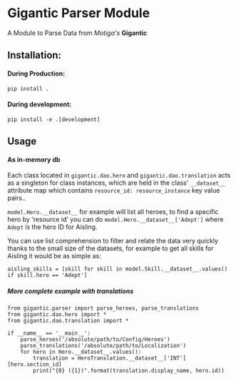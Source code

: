 # Gigantic Parser Module

A Module to Parse Data from *Motiga's* **Gigantic**


## Installation:

#### During Production:
```
pip install .
```

#### During development:
```
pip install -e .[development]
```

## Usage

#### As in-memory db
Each class located in `gigantic.dao.hero` and `gigantic.dao.translation` acts as a singleton for class instances, which are held in the class' `__dataset__` attribute map which contains `resource_id: resource_instance` key value pairs..

`model.Hero.__dataset__` for example will list all heroes, to find a specific hero by 'resource id' you can do `model.Hero.__dataset__['Adept']` where `Adept` is the hero ID for Aisling.

You can use list comprehension to filter and relate the data very quickly thanks to the small size of the datasets, for example to get all skills for Aisling it would be as simple as:

`aisling_skills = [skill for skill in model.Skill.__dataset__.values() if skill.hero == 'Adept']`

##### More complete example with translations

    from gigantic.parser import parse_heroes, parse_translations
    from gigantic.dao.hero import *
    from gigantic.dao.translation import *
    
    if __name__ == '__main__':
        parse_heroes('/absolute/path/to/Config/Heroes')
        parse_translations('/absolute/path/to/Localization')
        for hero in Hero.__dataset__.values():
            translation = HeroTranslation.__dataset__['INT'][hero.section_id]
            print("{0} ({1})".format(translation.display_name, hero.id))
